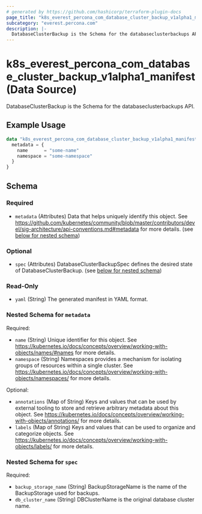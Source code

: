 ```yaml
---
# generated by https://github.com/hashicorp/terraform-plugin-docs
page_title: "k8s_everest_percona_com_database_cluster_backup_v1alpha1_manifest Data Source - terraform-provider-k8s"
subcategory: "everest.percona.com"
description: |-
  DatabaseClusterBackup is the Schema for the databaseclusterbackups API.
---
```


# k8s_everest_percona_com_database_cluster_backup_v1alpha1_manifest (Data Source)

DatabaseClusterBackup is the Schema for the databaseclusterbackups API.

## Example Usage

```terraform
data "k8s_everest_percona_com_database_cluster_backup_v1alpha1_manifest" "example" {
  metadata = {
    name      = "some-name"
    namespace = "some-namespace"
  }
}
```

<!-- schema generated by tfplugindocs -->
## Schema

### Required

- `metadata` (Attributes) Data that helps uniquely identify this object. See https://github.com/kubernetes/community/blob/master/contributors/devel/sig-architecture/api-conventions.md#metadata for more details. (see [below for nested schema](#nestedatt--metadata))

### Optional

- `spec` (Attributes) DatabaseClusterBackupSpec defines the desired state of DatabaseClusterBackup. (see [below for nested schema](#nestedatt--spec))

### Read-Only

- `yaml` (String) The generated manifest in YAML format.

<a id="nestedatt--metadata"></a>
### Nested Schema for `metadata`

Required:

- `name` (String) Unique identifier for this object. See https://kubernetes.io/docs/concepts/overview/working-with-objects/names/#names for more details.
- `namespace` (String) Namespaces provides a mechanism for isolating groups of resources within a single cluster. See https://kubernetes.io/docs/concepts/overview/working-with-objects/namespaces/ for more details.

Optional:

- `annotations` (Map of String) Keys and values that can be used by external tooling to store and retrieve arbitrary metadata about this object. See https://kubernetes.io/docs/concepts/overview/working-with-objects/annotations/ for more details.
- `labels` (Map of String) Keys and values that can be used to organize and categorize objects. See https://kubernetes.io/docs/concepts/overview/working-with-objects/labels/ for more details.


<a id="nestedatt--spec"></a>
### Nested Schema for `spec`

Required:

- `backup_storage_name` (String) BackupStorageName is the name of the BackupStorage used for backups.
- `db_cluster_name` (String) DBClusterName is the original database cluster name.
